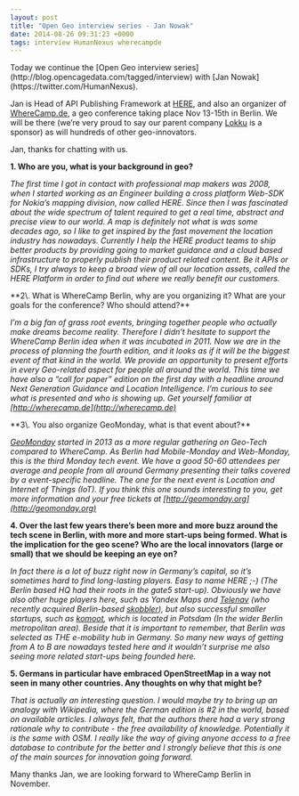 ```yaml
--- 
layout: post
title: "Open Geo interview series - Jan Nowak"
date: 2014-08-26 09:31:23 +0000
tags: interview HumanNexus wherecampde
---
```

<div class="im">Today we continue the [Open Geo interview series](http://blog.opencagedata.com/tagged/interview) with [Jan Nowak](https://twitter.com/HumanNexus).</div>

Jan is Head of API Publishing Framework at [HERE](http://here.com/), and also an organizer of [WhereCamp.de](http://wherecamp.de/), a geo conference taking place Nov 13-15th in Berlin. We will be there (we’re very proud to say our parent company [Lokku](http://lokku.com/) is a sponsor) as will hundreds of other geo-innovators.

Jan, thanks for chatting with us.

**1\. Who are you, what is your background in geo?**

_The first time I got in contact with professional map makers was 2008, when I started working as an Engineer building a cross platform Web-SDK for Nokia’s mapping division, now called HERE. Since then I was fascinated about the wide spectrum of talent required to get a real time, abstract and precise view to our world. A map is definitely not what is was some decades ago, so I like to get inspired by the fast movement the location industry has nowadays. Currently I help the HERE product teams to ship better products by providing going to market guidance and a cloud based infrastructure to properly publish their product related content. Be it APIs or SDKs, I try always to keep a broad view of all our location assets, called the HERE Platform in order to find out where we really benefit our customers._

<div class="im">**2\. What is WhereCamp Berlin, why are you organizing it? What are your goals for the conference? Who should attend?**</div>

_I’m a big fan of grass root events, bringing together people who actually make dreams become reality. Therefore I didn’t hesitate to support the WhereCamp Berlin idea when it was incubated in 2011\. Now we are in the process of planning the fourth edition, and it looks as if it will be the biggest event of that kind in the world. We provide an opportunity to present efforts in every Geo-related aspect for people all around the world. This time we have also a “call for paper” edition on the first day with a headline around Next Generation Guidance and Location Intelligence. I’m curious to see what is presented and who is showing up. Get yourself familiar at [http://wherecamp.de](http://wherecamp.de)_

<div class="im">**3\. You also organize GeoMonday, what is that event about?**</div>

_[GeoMonday](http://geomonday.org/) started in 2013 as a more regular gathering on Geo-Tech compared to WhereCamp. As Berlin had Mobile-Monday and Web-Monday, this is the third Monday tech event. We have a good 50-60 attendees per average and people from all around Germany presenting their talks covered by a event-specific headline. The one for the next event is Location and Internet of Things (IoT). If you think this one sounds interesting to you, get more information and your free tickets at [http://geomonday.org](http://geomonday.org)_  

**4\. Over the last few years there’s been more and more buzz around the tech scene in Berlin, with more and more start-ups being formed. What is the implication for the geo scene? Who are the local innovators (large or small) that we should be keeping an eye on?**

_In fact there is a lot of buzz right now in Germany’s capital, so it’s sometimes hard to find long-lasting players. Easy to name HERE ;-) (The Berlin based HQ had their roots in the gate5 start-up). Obviously we have also other huge players here, such as Yandex Maps and [Telenav](http://telenav.com/) (who recently acquired Berlin-based [skobbler](http://www.skobbler.de/)), but also successful smaller startups, such as [komoot](https://www.komoot.de/), which is located in Potsdam (In the wider Berlin metropolitan area). Beside that it is important to remember, that Berlin was selected as THE e-mobility hub in Germany. So many new ways of getting from A to B are nowadays tested here and it wouldn’t surprise me also seeing more related start-ups being founded here._  

**5\. Germans in particular have embraced OpenStreetMap in a way not seen in many other countries. Any thoughts on why that might be?**

_That is actually an interesting question. I would maybe try to bring up an analogy with Wikipedia, where the German edition is #2 in the world, based on available articles. I always felt, that the authors there had a very strong rationale why to contribute - the free availability of knowledge. Potentially it is the same with OSM. I really like the way of giving anyone access to a free database to contribute for the better and I strongly believe that this is one of the main sources for innovation going forward._

Many thanks Jan, we are looking forward to WhereCamp Berlin in November.